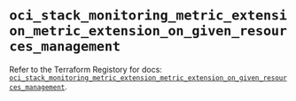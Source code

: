 # `oci_stack_monitoring_metric_extension_metric_extension_on_given_resources_management`

Refer to the Terraform Registory for docs: [`oci_stack_monitoring_metric_extension_metric_extension_on_given_resources_management`](https://registry.terraform.io/providers/oracle/oci/6.18.0/docs/resources/stack_monitoring_metric_extension_metric_extension_on_given_resources_management).
